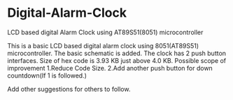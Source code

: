 # Digital-Alarm-Clock
LCD based digital Alarm Clock using AT89S51(8051) microcontroller

This is a basic LCD based digital alarm clock using 8051(AT89S51) microcontroller. 
The basic schematic is added. The clock has 2 push button interfaces. Size of hex code is 3.93 KB just above 4.0 KB. 
Possible scope of improvement
1.Reduce Code Size.
2.Add another push button for down countdown(If 1 is followed.)

Add other suggestions for others to follow.